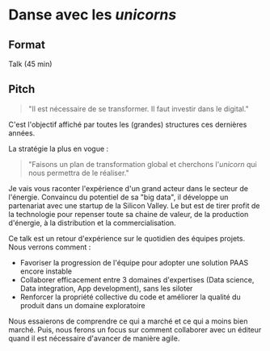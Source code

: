 # Danse avec les _unicorns_

## Format

Talk (45 min)

## Pitch

> "Il est nécessaire de se transformer. Il faut investir dans le digital."

C'est l'objectif affiché par toutes les (grandes) structures ces dernières années.

La stratégie la plus en vogue&nbsp;:

> "Faisons un plan de transformation global et cherchons l'_unicorn_ qui nous permettra de le réaliser."

Je vais vous raconter l'expérience d'un grand acteur dans le secteur de l'énergie. Convaincu du potentiel de sa "big data", il développe un partenariat avec une startup de la Silicon Valley. Le but est de tirer profit de la technologie pour repenser toute sa chaine de valeur, de la production d'énergie, à la distribution et la commercialisation.

Ce talk est un retour d'expérience sur le quotidien des équipes projets. Nous verrons comment&nbsp;:

- Favoriser la progression de l'équipe pour adopter une solution PAAS encore instable
- Collaborer efficacement entre 3 domaines d'expertises (Data science, Data integration, App development), sans les siloter
- Renforcer la propriété collective du code et améliorer la qualité du produit dans un domaine exploratoire

Nous essaierons de comprendre ce qui a marché et ce qui a moins bien marché.
Puis, nous ferons un focus sur comment collaborer avec un éditeur quand il est nécessaire d'avancer de manière agile.